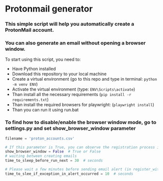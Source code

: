 # Protonmail generator

### This simple script will help you automatically create a ProtonMail account.
### You can also generate an email without opening a browser window.

To start using this script, you need to:
- Have Python installed
- Download this repository to your local machine
- Create a virtual environment (go to this repo and type in terminal: ```python -m venv ENV```)
- Activate the virtual environment (type: ```ENV\Scripts\activate```)
- Than install all the necessary requirements (```pip install -r requirements.txt```)
- Than install the required browsers for playwright: (```playwright install```)
- Than you can run it using run.bat


### To find how to disable/enable the browser window mode, go to settings.py and set show_browser_window parameter
```python
filename = 'proton_accounts.csv'

# If this parameter is True, you can observe the registration process in the browser step by step
show_browser_window = False  # True or False
# waiting between creating emails
time_to_sleep_before_run_next = 30  # seconds

# Please wait a few minutes before sending email alert (in register_with_temporary_email method)
time_to_slee_if_exception_in_alert_occurred = 10  # seconds
```